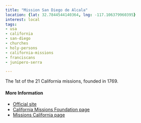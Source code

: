 ```yaml
---
title: "Mission San Diego de Alcala"
location: {lat: 32.7844544140364, lng: -117.106379960395}
interest: local
tags:
- usa
- california
- san-diego
- churches
- holy-persons
- california-missions
- franciscans
- junipero-serra

---
```



The 1st of the 21 California missions, founded in 1769.

#### More Information

* [Official site](https://www.missionsandiego.org/)
* [California Missions Foundation page](https://californiamissionsfoundation.org/mission-san-diego-de-alcala/)
* [Missions California page](https://www.missionscalifornia.com/missions/san-diego-de-alcala/)





